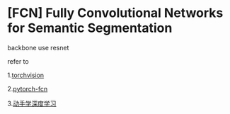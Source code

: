 # [FCN] Fully Convolutional Networks for Semantic Segmentation

backbone use resnet

refer to

1.[torchvision](https://github.com/pytorch/vision)

2.[pytorch-fcn](https://github.com/wkentaro/pytorch-fcn)

3.[动手学深度学习](https://github.com/d2l-ai/d2l-zh)